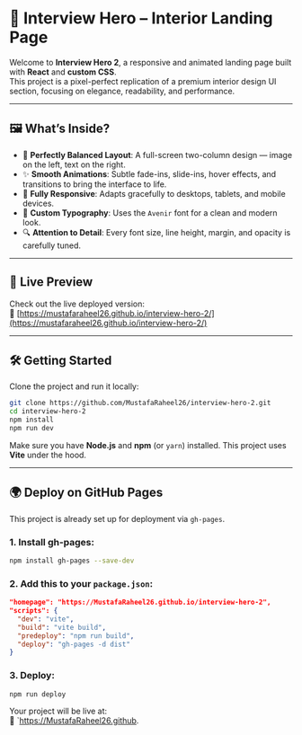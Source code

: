 # 🎯 Interview Hero – Interior Landing Page

Welcome to **Interview Hero 2**, a responsive and animated landing page built with **React** and **custom CSS**.  
This project is a pixel-perfect replication of a premium interior design UI section, focusing on elegance, readability, and performance.

---

## 🖼️ What’s Inside?

- 📐 **Perfectly Balanced Layout**: A full-screen two-column design — image on the left, text on the right.
- ✨ **Smooth Animations**: Subtle fade-ins, slide-ins, hover effects, and transitions to bring the interface to life.
- 📱 **Fully Responsive**: Adapts gracefully to desktops, tablets, and mobile devices.
- 🎨 **Custom Typography**: Uses the `Avenir` font for a clean and modern look.
- 🔍 **Attention to Detail**: Every font size, line height, margin, and opacity is carefully tuned.

---

## 🚀 Live Preview

Check out the live deployed version:  
🔗 [https://mustafaraheel26.github.io/interview-hero-2/](https://mustafaraheel26.github.io/interview-hero-2/)

---

## 🛠️ Getting Started

Clone the project and run it locally:

```bash
git clone https://github.com/MustafaRaheel26/interview-hero-2.git
cd interview-hero-2
npm install
npm run dev
```

Make sure you have **Node.js** and **npm** (or `yarn`) installed. This project uses **Vite** under the hood.

---

## 🌍 Deploy on GitHub Pages

This project is already set up for deployment via `gh-pages`.

### 1. Install gh-pages:
```bash
npm install gh-pages --save-dev
```

### 2. Add this to your `package.json`:

```json
"homepage": "https://MustafaRaheel26.github.io/interview-hero-2",
"scripts": {
  "dev": "vite",
  "build": "vite build",
  "predeploy": "npm run build",
  "deploy": "gh-pages -d dist"
}
```

### 3. Deploy:
```bash
npm run deploy
```

Your project will be live at:  
🔗 `https://MustafaRaheel26.github.
